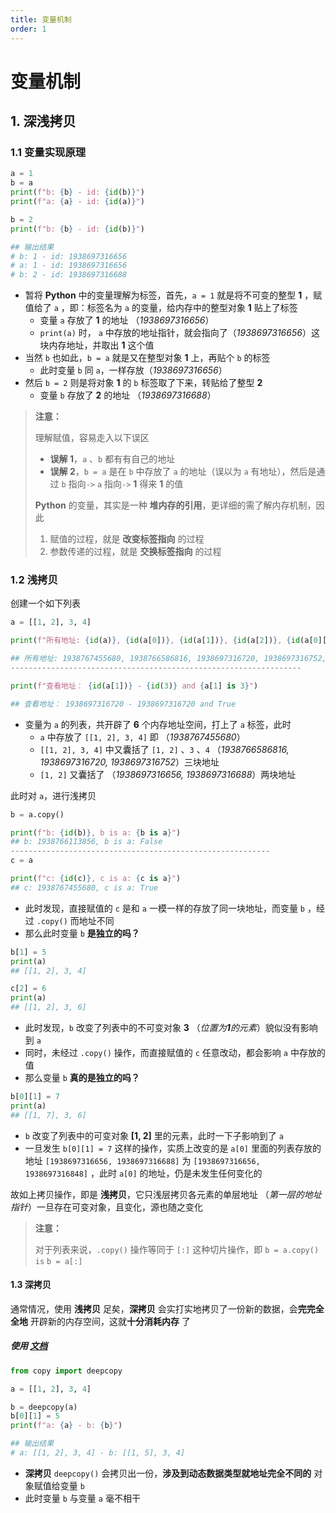 ```yaml
---
title: 变量机制
order: 1
---
```


# 变量机制

## 1. 深浅拷贝

### 1.1 变量实现原理

```python
a = 1
b = a
print(f"b: {b} - id: {id(b)}")
print(f"a: {a} - id: {id(a)}")

b = 2
print(f"b: {b} - id: {id(b)}")

## 输出结果
# b: 1 - id: 1938697316656
# a: 1 - id: 1938697316656
# b: 2 - id: 1938697316688
```

- 暂将 **Python** 中的变量理解为标签，首先，`a = 1` 就是将不可变的整型 **1** ，赋值给了 `a` ，即：标签名为 `a` 的变量，给内存中的整型对象 **1** 贴上了标签
  - 变量 `a` 存放了 **1** 的地址 （_1938697316656_）
  - `print(a)` 时， `a` 中存放的地址指针，就会指向了（_1938697316656_）这块内存地址，并取出 **1** 这个值
- 当然 `b` 也如此，`b = a` 就是又在整型对象 **1** 上，再贴个 `b` 的标签
  - 此时变量 `b` 同 `a`，一样存放（_1938697316656_）
- 然后 `b = 2` 则是将对象 **1** 的 `b` 标签取了下来，转贴给了整型 **2**
  - 变量 `b` 存放了 **2** 的地址 （_1938697316688_）

> **注意：**
>
> 理解赋值，容易走入以下误区
>
> - **误解 1**，`a` 、`b` 都有有自己的地址
> - **误解 2**，`b = a` 是在 `b` 中存放了 `a` 的地址（误以为 `a` 有地址），然后是通过 `b` 指向`->` `a` 指向`->` **1** 得来 **1** 的值
>
> **Python** 的变量，其实是一种 **堆内存的引用**，更详细的需了解内存机制，因此
>
> 1. 赋值的过程，就是 **改变标签指向** 的过程
> 2. 参数传递的过程，就是 **交换标签指向** 的过程

### 1.2 浅拷贝

创建一个如下列表

```python
a = [[1, 2], 3, 4]

print(f"所有地址: {id(a)}, {id(a[0])}, {id(a[1])}, {id(a[2])}, {id(a[0][0])}, {id(a[0][1])}")

## 所有地址: 1938767455680, 1938766586816, 1938697316720, 1938697316752, 1938697316656, 1938697316688
-----------------------------------------------------------------

print(f"查看地址： {id(a[1])} - {id(3)} and {a[1] is 3}")

## 查看地址： 1938697316720 - 1938697316720 and True
```

- 变量为 `a` 的列表，共开辟了 **6** 个内存地址空间，打上了 `a` 标签，此时
  - `a` 中存放了 `[[1, 2], 3, 4]` 即 （_1938767455680_）
  - `[[1, 2], 3, 4]` 中又囊括了 `[1, 2]` 、`3` 、`4` （_1938766586816, 1938697316720, 1938697316752_）三块地址
  - `[1, 2]` 又囊括了 （_1938697316656, 1938697316688_）两块地址

此时对 `a`，进行浅拷贝

```python
b = a.copy()

print(f"b: {id(b)}, b is a: {b is a}")
## b: 1938766113856, b is a: False
----------------------------------------------------------
c = a

print(f"c: {id(c)}, c is a: {c is a}")
## c: 1938767455680, c is a: True
```

- 此时发现，直接赋值的 `c` 是和 `a` 一模一样的存放了同一块地址，而变量 `b` ，经过 `.copy()` 而地址不同
- 那么此时变量 `b` **是独立的吗？**

```python
b[1] = 5
print(a)
## [[1, 2], 3, 4]

c[2] = 6
print(a)
## [[1, 2], 3, 6]
```

- 此时发现，`b` 改变了列表中的不可变对象 **3** （_位置为**1**的元素_）貌似没有影响到 `a`
- 同时，未经过 `.copy()` 操作，而直接赋值的 `c` 任意改动，都会影响 `a` 中存放的值
- 那么变量 `b` **真的是独立的吗？**

```python
b[0][1] = 7
print(a)
## [[1, 7], 3, 6]
```

- `b` 改变了列表中的可变对象 **[1, 2]** 里的元素，此时一下子影响到了 `a`
- 一旦发生 `b[0][1] = 7` 这样的操作，实质上改变的是 `a[0]` 里面的列表存放的地址 `[1938697316656, 1938697316688]` 为 `[1938697316656, 1938697316848]` ，此时 `a[0]` 的地址，仍是未发生任何变化的

故如上拷贝操作，即是 **浅拷贝**，它只浅层拷贝各元素的单层地址 （_第一层的地址指针_）一旦存在可变对象，且变化，源也随之变化

> **注意：**
>
> 对于列表来说，`.copy()` 操作等同于 `[:]` 这种切片操作，即 `b = a.copy()` `is` `b = a[:]`

#### 1.3 深拷贝

通常情况，使用 **浅拷贝** 足矣，**深拷贝** 会实打实地拷贝了一份新的数据，会**完完全全地** 开辟新的内存空间，这就**十分消耗内存** 了

##### **使用** [文档](https://docs.python.org/zh-cn/3.10/library/copy.html?highlight=deepcopy#module-copy)

```python
from copy import deepcopy

a = [[1, 2], 3, 4]

b = deepcopy(a)
b[0][1] = 5
print(f"a: {a} - b: {b}")

## 输出结果
# a: [[1, 2], 3, 4] - b: [[1, 5], 3, 4]
```

- **深拷贝** `deepcopy()` 会拷贝出一份，**涉及到动态数据类型就地址完全不同的** 对象赋值给变量 `b`
- 此时变量 `b` 与变量 `a` 毫不相干
